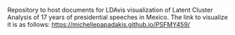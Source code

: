 Repository to host documents for LDAvis visualization of Latent Cluster Analysis of 17 years of presidential speeches in Mexico.
The link to visualize it is as follows:  https://michellepapadakis.github.io/PSFMY459/
